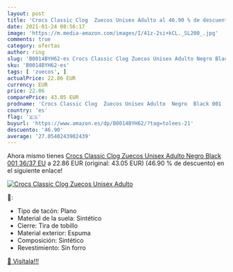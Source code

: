 ```yaml
---
layout: post
title: 'Crocs Classic Clog  Zuecos Unisex Adulto al 46.90 % de descuento'
date: 2021-01-24 08:56:17
image: 'https://m.media-amazon.com/images/I/41z-2si+kCL._SL200_.jpg'
comments: true
category: ofertas
author: ring
slug: 'B0014BYH62-es Crocs Classic Clog Zuecos Unisex Adulto Negro Black 001...'
sku: 'B0014BYH62-es'
tags: [ 'zuecos', ]
actualPrice: 22.86 EUR
currency: EUR
price: 22.86
comparePrice: 43.05 EUR
prodname: 'Crocs Classic Clog  Zuecos Unisex Adulto  Negro  Black 001   36/37 EU'
country: 'es'
flag: '🇪🇸'
buyurl: 'https://www.amazon.es/dp/B0014BYH62/?tag=tolees-21'
descuento: '46.90'
average: '27.0540243902439'
---
```


Ahora mismo tienes [Crocs Classic Clog  Zuecos Unisex Adulto  Negro  Black 001   36/37 EU](https://www.amazon.es/dp/B0014BYH62/?tag=tolees-21) a 22.86 EUR (original: 43.05 EUR) (46.90 %  de descuento) en el siguiente enlace!

[![Crocs Classic Clog  Zuecos Unisex Adulto](https://m.media-amazon.com/images/I/41z-2si+kCL._SL200_.jpg)](https://www.amazon.es/dp/B0014BYH62/?tag=tolees-21)

🔎:

- Tipo de tacón: Plano
- Material de la suela: Sintético
- Cierre: Tira de tobillo
- Material exterior: Espuma
- Composición: Sintético
- Revestimiento: Sin forro

[🛒 Visítala!!!](https://www.amazon.es/dp/B0014BYH62/?tag=tolees-21)
